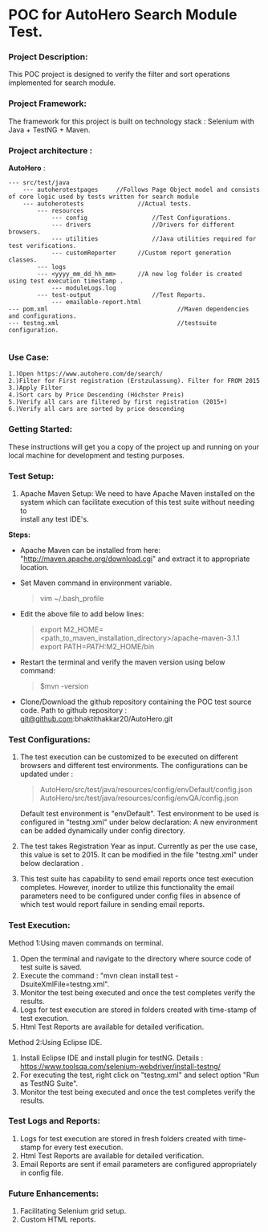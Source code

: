 # POC for AutoHero Search Module Test.

### Project Description:
This POC project is designed to verify the filter and sort operations implemented for search module.

### Project Framework:
The framework for this project is built on technology stack : Selenium with Java + TestNG + Maven.

### Project architecture :

**AutoHero** :
```
--- src/test/java
	--- autoherotestpages     //Follows Page Object model and consists of core logic used by tests written for search module
	--- autoherotests         		//Actual tests.
		--- resources
		    --- config                  //Test Configurations.
		    --- drivers                 //Drivers for different browsers.
		    --- utilities               //Java utilities required for test verifications. 
		    --- customReporter     	//Custom report generation classes.
		--- logs
		--- <yyyy_mm_dd_hh_mm>		//A new log folder is created using test execution timestamp .
		    --- moduleLogs.log         
		--- test-output                 //Test Reports.
		    --- emailable-report.html 	         		
--- pom.xml                                    //Maven dependencies and configurations.
--- testng.xml                                 //testsuite configuration.
	
```                            
### Use Case:
	1.)Open https://www.autohero.com/de/search/
	2.)Filter for First registration (Erstzulassung). Filter for FROM 2015
	3.)Apply Filter
	4.)Sort cars by Price Descending (Höchster Preis)
	5.)Verify all cars are filtered by first registration (2015+)
	6.)Verify all cars are sorted by price descending    
	      

### Getting Started:
These instructions will get you a copy of the project up and running on your local machine for development and testing purposes. 


### Test Setup:
1. Apache Maven Setup:
	We need to have Apache Maven installed on the system which can facilitate execution of this test suite without needing to    
	install any test IDE's.

**Steps:**
- Apache Maven can be installed from here: "http://maven.apache.org/download.cgi" and extract it to appropriate location.
- Set Maven command in environment variable.
	> vim ~/.bash_profile
- Edit the above file to add  below lines:
	> export M2_HOME=<path_to_maven_installation_directory>/apache-maven-3.1.1
	> export PATH=$PATH:$M2_HOME/bin
- Restart the terminal and verify the maven version using below command:
	> $mvn -version
	  
- Clone/Download the github repository containing the POC test source code.
   Path to github repository : git@github.com:bhaktithakkar20/AutoHero.git
 
   

### Test Configurations:

1. The test execution can be customized to be executed on different browsers and different test environments.
   The configurations can be updated under : 
   > AutoHero/src/test/java/resources/config/envDefault/config.json
   > AutoHero/src/test/java/resources/config/envQA/config.json
   
   Default test environment is "envDefault".
   Test environment to be used is configured in "testng.xml" under below declaration:<parameter name="testEnv" value="envDefault" />
   A new environment can be added dynamically under config directory. 							

2. The test takes Registration Year as input. Currently as per the use case, this value is set to 2015.
   It can be modified in the file "testng.xml" under below declaration <parameter name="registrationYear" value="2015" />.
   
3. This test suite has capability to send email reports once test execution completes. 
   However, inorder to utilize this functionality the email parameters need to be configured under config files in absence of which
   test would report failure in sending email reports.
   


### Test Execution:

Method 1:Using maven commands on terminal.

1. Open the terminal and navigate to the directory where source code of test suite is saved.
2. Execute the command :  "mvn clean install test -DsuiteXmlFile=testng.xml".
3. Monitor the test being executed and once the test completes verify the results.
4. Logs for test execution are stored in folders created with time-stamp of test execution.
5. Html Test Reports are available for detailed verification.
			
Method 2:Using Eclipse IDE.

1. Install Eclipse IDE and install plugin for testNG.
			    Details : https://www.toolsqa.com/selenium-webdriver/install-testng/			
2. For executing the test, right click on "testng.xml" and select option "Run as TestNG Suite".
3. Monitor the test being executed and once the test completes verify the results.
			 
			
			
### Test Logs and Reports:
1. Logs for test execution are stored in fresh folders created with time-stamp for every test execution.
2. Html Test Reports are available for detailed verification.
3. Email Reports are sent if email parameters are configured appropriately in config file.
		
	   
### Future Enhancements:
1. Facilitating Selenium grid setup.
2. Custom HTML reports.




